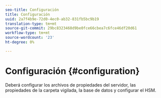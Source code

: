 ```yaml
---
seo-title: Configuración
title: Configuración
uuid: 2a7f4b9e-72d0-4ec0-ab32-831fb5bc9b19
translation-type: tm+mt
source-git-commit: 29bc8323460d9be0fce66cbea7c6fce46df20d61
workflow-type: tm+mt
source-wordcount: '23'
ht-degree: 0%

---
```



# Configuración {#configuration}

Deberá configurar los archivos de propiedades del servidor, las propiedades de la carpeta vigilada, la base de datos y configurar el HSM.
